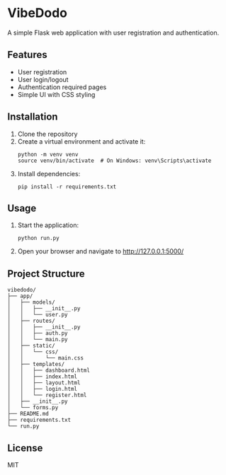 # VibeDodo

A simple Flask web application with user registration and authentication.

## Features

- User registration
- User login/logout
- Authentication required pages
- Simple UI with CSS styling

## Installation

1. Clone the repository
2. Create a virtual environment and activate it:
   ```
   python -m venv venv
   source venv/bin/activate  # On Windows: venv\Scripts\activate
   ```
3. Install dependencies:
   ```
   pip install -r requirements.txt
   ```

## Usage

1. Start the application:
   ```
   python run.py
   ```
2. Open your browser and navigate to http://127.0.0.1:5000/

## Project Structure

```
vibedodo/
├── app/
│   ├── models/
│   │   ├── __init__.py
│   │   └── user.py
│   ├── routes/
│   │   ├── __init__.py
│   │   ├── auth.py
│   │   └── main.py
│   ├── static/
│   │   └── css/
│   │       └── main.css
│   ├── templates/
│   │   ├── dashboard.html
│   │   ├── index.html
│   │   ├── layout.html
│   │   ├── login.html
│   │   └── register.html
│   ├── __init__.py
│   └── forms.py
├── README.md
├── requirements.txt
└── run.py
```

## License

MIT